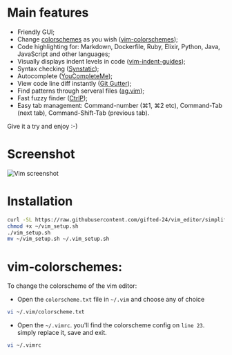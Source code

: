 # Main features

- Friendly GUI;
- Change [colorschemes](http://cocopon.me/app/vim-color-gallery/) as you wish ([vim-colorschemes](https://github.com/flazz/vim-colorschemes));
- Code highlighting for: Markdown, Dockerfile, Ruby, Elixir, Python, Java, JavaScript and other languages;
- Visually displays indent levels in code ([vim-indent-guides](https://github.com/nathanaelkane/vim-indent-guides));
- Syntax checking ([Synstatic](https://github.com/scrooloose/syntastic));
- Autocomplete ([YouCompleteMe](https://github.com/Valloric/YouCompleteMe));
- View code line diff instantly ([Git Gutter](http://cache.preserve.io/t395mlry/index.html));
- Find patterns through serveral files ([ag.vim](https://github.com/rking/ag.vim));
- Fast fuzzy finder ([CtrlP](https://github.com/kien/ctrlp.vim));
- Easy tab management: Command-number (⌘1, ⌘2 etc), Command-Tab (next tab), Command-Shift-Tab (previous tab).

Give it a try and enjoy :-)

# Screenshot

![Vim screenshot](https://s3-us-west-2.amazonaws.com/tiagopog/GitHub/vimfiles/vim-screenchot.png)


# Installation

```bash
curl -SL https://raw.githubusercontent.com/gifted-24/vim_editor/simplify-setup/vim_setup.sh -o ~/vim_setup.sh
chmod +x ~/vim_setup.sh
./vim_setup.sh
mv ~/vim_setup.sh ~/.vim_setup.sh
```

# vim-colorschemes: 

To change the colorscheme of the vim editor:
- Open the `colorscheme.txt` file in  `~/.vim` and choose any of choice

```bash
vi ~/.vim/colorscheme.txt
```

- Open the `~/.vimrc`. you'll find the colorscheme config on `line 23`. simply replace it, save and exit.

```bash
vi ~/.vimrc
```
